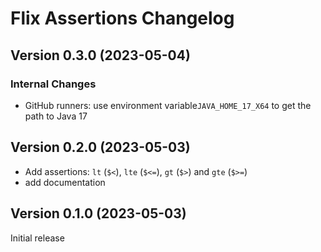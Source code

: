# Flix Assertions Changelog

## Version 0.3.0 (2023-05-04)

### Internal Changes

* GitHub runners: use environment variable`JAVA_HOME_17_X64` to get the path to Java 17

## Version 0.2.0 (2023-05-03)

* Add assertions: `lt` (`$<`), `lte` (`$<=`), `gt` (`$>`) and `gte` (`$>=`)
* add documentation

## Version 0.1.0 (2023-05-03)

Initial release
